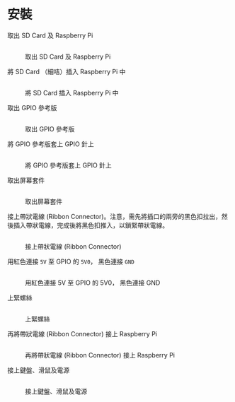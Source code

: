# 安裝

取出 SD Card 及 Raspberry Pi

<figure><img src="../.gitbook/assets/IMG_1011.jpeg" alt=""><figcaption><p>取出 SD Card 及 Raspberry Pi</p></figcaption></figure>

將 SD Card （細咭）插入 Raspberry Pi 中

<figure><img src="../.gitbook/assets/IMG_1012.jpeg" alt=""><figcaption><p>將 SD Card 插入 Raspberry Pi 中</p></figcaption></figure>

取出 GPIO 參考版

<figure><img src="../.gitbook/assets/IMG_1014.jpeg" alt=""><figcaption><p>取出 GPIO 參考版</p></figcaption></figure>

將 GPIO 參考版套上 GPIO 針上

<figure><img src="../.gitbook/assets/IMG_1015.jpeg" alt=""><figcaption><p>將 GPIO 參考版套上 GPIO 針上</p></figcaption></figure>

取出屏幕套件

<figure><img src="../.gitbook/assets/IMG_1013.jpeg" alt=""><figcaption><p>取出屏幕套件</p></figcaption></figure>

接上帶狀電線 (Ribbon Connector)。注意，需先將插口的兩旁的黑色扣拉出，然後插入帶狀電線，完成後將黑色扣推入，以鎖緊帶狀電線。

<figure><img src="../.gitbook/assets/Raspberry Pi Touch Screen.png" alt=""><figcaption><p>接上帶狀電線 (Ribbon Connector)</p></figcaption></figure>

用紅色連接 `5V` 至 GPIO 的 `5V0`， 黑色連接 `GND`

<figure><img src="../.gitbook/assets/IMG_1016.jpeg" alt=""><figcaption><p>用紅色連接 5V 至 GPIO 的 5V0， 黑色連接 GND</p></figcaption></figure>

上緊螺絲

<figure><img src="../.gitbook/assets/IMG_1017.jpeg" alt=""><figcaption><p>上緊螺絲</p></figcaption></figure>

再將帶狀電線 (Ribbon Connector) 接上 Raspberry Pi

<figure><img src="../.gitbook/assets/IMG_1018.jpeg" alt=""><figcaption><p>再將帶狀電線 (Ribbon Connector) 接上 Raspberry Pi</p></figcaption></figure>

接上鍵盤、滑鼠及電源

<figure><img src="../.gitbook/assets/IMG_1019.jpeg" alt=""><figcaption><p>接上鍵盤、滑鼠及電源</p></figcaption></figure>

